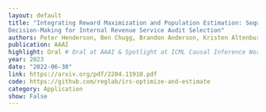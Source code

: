 ```yaml
---
layout: default 
title: "Integrating Reward Maximization and Population Estimation: Sequential
Decision-Making for Internal Revenue Service Audit Selection"
authors: Peter Henderson, Ben Chugg, Brandon Anderson, Kristen Altenburger, Alex Turk, John L. Guyton, Jacob Goldin, Daniel E. Ho
publication: AAAI
highlight: Oral # Oral at AAAI & Spotlight at ICML Causal Inference Workshop
year: 2023
date: "2022-06-30"
link: https://arxiv.org/pdf/2204.11910.pdf
code: https://github.com/reglab/irs-optimize-and-estimate
category: Application
show: False
---
```

